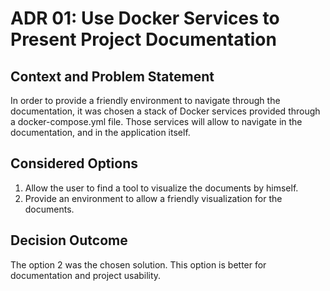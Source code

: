 # ADR 01: Use Docker Services to Present Project Documentation

## Context and Problem Statement

In order to provide a friendly environment to navigate through the documentation, it was chosen a stack of Docker 
services provided through a docker-compose.yml file. Those services will allow to navigate in the documentation, and 
in the application itself.

## Considered Options

1. Allow the user to find a tool to visualize the documents by himself.
2. Provide an environment to allow a friendly visualization for the documents.

## Decision Outcome

The option 2 was the chosen solution. This option is better for documentation and project usability.